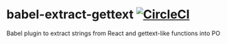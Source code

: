 # babel-extract-gettext [![CircleCI](https://circleci.com/gh/rtymchyk/babel-extract-gettext.svg?style=svg)](https://circleci.com/gh/rtymchyk/babel-extract-gettext)
Babel plugin to extract strings from React and gettext-like functions into PO
